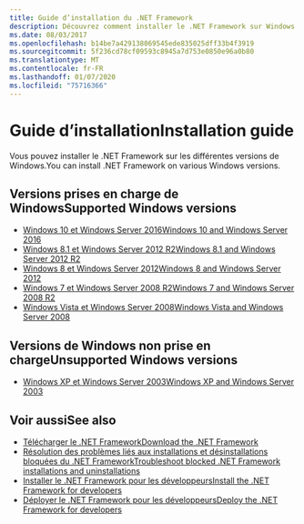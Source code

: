 ```yaml
---
title: Guide d’installation du .NET Framework
description: Découvrez comment installer le .NET Framework sur Windows.
ms.date: 08/03/2017
ms.openlocfilehash: b14be7a429138069545ede835025dff33b4f3919
ms.sourcegitcommit: 5f236cd78cf09593c8945a7d753e0850e96a0b80
ms.translationtype: MT
ms.contentlocale: fr-FR
ms.lasthandoff: 01/07/2020
ms.locfileid: "75716366"
---
```

# <a name="installation-guide"></a><span data-ttu-id="92e50-103">Guide d’installation</span><span class="sxs-lookup"><span data-stu-id="92e50-103">Installation guide</span></span>

<span data-ttu-id="92e50-104">Vous pouvez installer le .NET Framework sur les différentes versions de Windows.</span><span class="sxs-lookup"><span data-stu-id="92e50-104">You can install .NET Framework on various Windows versions.</span></span>

## <a name="supported-windows-versions"></a><span data-ttu-id="92e50-105">Versions prises en charge de Windows</span><span class="sxs-lookup"><span data-stu-id="92e50-105">Supported Windows versions</span></span>

- [<span data-ttu-id="92e50-106">Windows 10 et Windows Server 2016</span><span class="sxs-lookup"><span data-stu-id="92e50-106">Windows 10 and Windows Server 2016</span></span>](on-windows-10.md)
- [<span data-ttu-id="92e50-107">Windows 8.1 et Windows Server 2012 R2</span><span class="sxs-lookup"><span data-stu-id="92e50-107">Windows 8.1 and Windows Server 2012 R2</span></span>](on-windows-8-1.md)
- [<span data-ttu-id="92e50-108">Windows 8 et Windows Server 2012</span><span class="sxs-lookup"><span data-stu-id="92e50-108">Windows 8 and Windows Server 2012</span></span>](on-windows-8.md)
- [<span data-ttu-id="92e50-109">Windows 7 et Windows Server 2008 R2</span><span class="sxs-lookup"><span data-stu-id="92e50-109">Windows 7 and Windows Server 2008 R2</span></span>](on-windows-7.md)
- [<span data-ttu-id="92e50-110">Windows Vista et Windows Server 2008</span><span class="sxs-lookup"><span data-stu-id="92e50-110">Windows Vista and Windows Server 2008</span></span>](on-windows-vista.md)

## <a name="unsupported-windows-versions"></a><span data-ttu-id="92e50-111">Versions de Windows non prise en charge</span><span class="sxs-lookup"><span data-stu-id="92e50-111">Unsupported Windows versions</span></span>

- [<span data-ttu-id="92e50-112">Windows XP et Windows Server 2003</span><span class="sxs-lookup"><span data-stu-id="92e50-112">Windows XP and Windows Server 2003</span></span>](on-windows-xp.md)

## <a name="see-also"></a><span data-ttu-id="92e50-113">Voir aussi</span><span class="sxs-lookup"><span data-stu-id="92e50-113">See also</span></span>

- [<span data-ttu-id="92e50-114">Télécharger le .NET Framework</span><span class="sxs-lookup"><span data-stu-id="92e50-114">Download the .NET Framework</span></span>](https://dotnet.microsoft.com/download)
- [<span data-ttu-id="92e50-115">Résolution des problèmes liés aux installations et désinstallations bloquées du .NET Framework</span><span class="sxs-lookup"><span data-stu-id="92e50-115">Troubleshoot blocked .NET Framework installations and uninstallations</span></span>](troubleshoot-blocked-installations-and-uninstallations.md)
- [<span data-ttu-id="92e50-116">Installer le .NET Framework pour les développeurs</span><span class="sxs-lookup"><span data-stu-id="92e50-116">Install the .NET Framework for developers</span></span>](guide-for-developers.md)
- [<span data-ttu-id="92e50-117">Déployer le .NET Framework pour les développeurs</span><span class="sxs-lookup"><span data-stu-id="92e50-117">Deploy the .NET Framework for developers</span></span>](../deployment/deployment-guide-for-developers.md)

